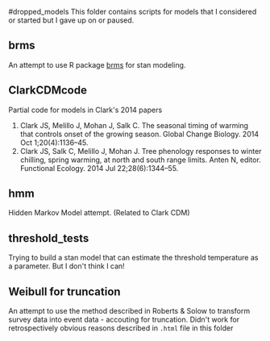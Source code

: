#dropped_models
This folder contains scripts for models that I considered or started but I gave up on or paused.

## brms

An attempt to use R package [brms](https://cran.r-project.org/web/packages/brms/index.html) for stan modeling.

## ClarkCDMcode
Partial code for models in Clark's 2014 papers

1. Clark JS, Melillo J, Mohan J, Salk C. The seasonal timing of warming that controls onset of the growing season. Global Change Biology. 2014 Oct 1;20(4):1136–45. 
2. Clark JS, Salk C, Melillo J, Mohan J. Tree phenology responses to winter chilling, spring warming, at north and south range limits. Anten N, editor. Functional Ecology. 2014 Jul 22;28(6):1344–55.

## hmm

Hidden Markov Model attempt. (Related to Clark CDM)

## threshold_tests

Trying to build a stan model that can estimate the threshold temperature as a parameter. But I don't think I can!

## Weibull for truncation
An attempt to use the method described in Roberts & Solow to transform survey data into event data - accouting for truncation. Didn't work for retrospectively obvious reasons described in `.html` file in this folder
